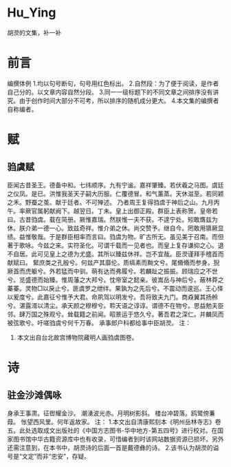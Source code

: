 # Hu_Ying
胡濙的文集，补一补
# 前言
编撰体例
1.均以句号断句，句号用红色标出。
2.自然段：为了便于阅读，是作者自己分的。以文章内容自然分段。
3.同一一级标题下的不同文章之间排序没有讲究。由于创作时间大部分不可考，所以排序的随机成分更大。
4.本文集的编撰者自称编者。

# 赋
## 驺虞赋
臣闻古昔圣王。德备中和。七纬顺序。九有宁谧。嘉祥肇臻。若伏羲之马图。虞廷之仪凤。是已。洪惟我圣天子嗣大历服。仁覆德冒。和气薰蒸。天休滋至。若同颖之禾。野蚕之茧。献于廷者。不可殚述。
乃者周王复得驺虞于神后之山。九月丙午。率厥官属躬献阙下。越翌日。丁未。皇上出御正殿。群臣上表称贺。皇帝若曰。古昔驺虞。载在简册。厥惟嘉瑞。然朕惟一夫不获。不遑宁处。矧敢膺兹为休。朕介弟一德一心。致兹奇祥。惟介弟之休。尚交赞予。继自今。罔敢用隳厥显绩。益惟敬哉。于是群臣相率而言曰。驺虞为物。旷古所无。虽见美于召南。而但著于歌咏。今兹之来。实符圣化。可谓千载而一见者也。而皇上复存谦抑之心。退不自居。此可见皇上之德为尤盛。其所以臻兹休祥。岂不宜哉。臣濙谨拜手稽首而献赋曰。
緊庶类之孔殷兮。何兹产其靡伦。质缟素而黝文兮。尾翛翛而参身。猊厥首而虎躯兮。外若猛而中驯。萌有达而弗履兮。若麟趾之振振。顾瑞应之不世兮。览盛德而始臻。惟周藩之大邦兮。忱帝室之懿亲。彼嵩岳与神后兮。蔽林莽之蓁蓁。灵物□以戾止兮。匪虞罗之绁绊。果孰为之先后兮。不震动而逡巡。王心怿以爰度兮。此嘉征兮惟予大君。命夙驾以明发兮。吾将致夫九门。商猋翼其扬舲兮。湛露湑以清尘。承天颜之穆穆兮。聆天语之谆谆。谓德不在物兮。思益勉夫臣邻。肆万国之殊观兮。耸载籍之前闻。昭景运于悠久兮。著吾君之深仁。并麟凤而被弦歌兮。吁嗟驺虞兮何千万春。
承事郎户科都给事中臣胡濙。
注：
1. 本文出自台北故宫博物院藏明人画驺虞图卷。

# 诗
## 驻金沙滩偶咏
身承王事肃。征辔耀金沙。
潮湧波光赤。月明树影斜。
楼台冲碧落。鸥鹭傍蒹葭。
怅望西风里。何年返故家。
注：
1.本文出自清康熙刻本《明州岳林寺志》卷五。此处选取成文出版社的《中国方志图书-华中地方-第五四号》进行校对。在国家图书馆中华古籍资源库中也有收录，可惜编者到时该网站数据资源已损坏。另外还需注意到，在本书中，胡濙诗的后面一首是戴德彝的诗。
2.该书认为胡濙的谥号是“文定”而非“忠安”，存疑。
